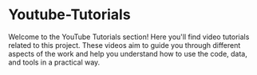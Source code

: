 # Youtube-Tutorials
Welcome to the YouTube Tutorials section! Here you'll find video tutorials related to this project. These videos aim to guide you through different aspects of the work and help you understand how to use the code, data, and tools in a practical way.
                
